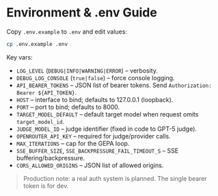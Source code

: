 # Environment & .env Guide

Copy `.env.example` to `.env` and edit values:

```bash
cp .env.example .env
```

Key vars:
- `LOG_LEVEL` (`DEBUG|INFO|WARNING|ERROR`) – verbosity.
- `DEBUG_LOG_CONSOLE` (`true|false`) – force console logging.
- `API_BEARER_TOKENS` – JSON list of bearer tokens. Send `Authorization: Bearer ${API_TOKEN}`.
- `HOST` – interface to bind; defaults to 127.0.0.1 (loopback).
- `PORT` – port to bind; defaults to 8000.
- `TARGET_MODEL_DEFAULT` – default target model when request omits `target_model_id`.
- `JUDGE_MODEL_ID` – judge identifier (fixed in code to GPT-5 judge).
- `OPENROUTER_API_KEY` – required for judge/provider calls.
- `MAX_ITERATIONS` – cap for the GEPA loop.
- `SSE_BUFFER_SIZE`, `SSE_BACKPRESSURE_FAIL_TIMEOUT_S` – SSE buffering/backpressure.
- `CORS_ALLOWED_ORIGINS` – JSON list of allowed origins.

> Production note: a real auth system is planned. The single bearer token is for dev.
